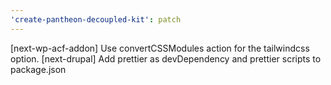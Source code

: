 ```yaml
---
'create-pantheon-decoupled-kit': patch
---
```


[next-wp-acf-addon] Use convertCSSModules action for the tailwindcss option.
[next-drupal] Add prettier as devDependency and prettier scripts to package.json